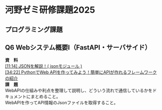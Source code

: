 # 河野ゼミ研修課題2025
## プログラミング課題
## Q6 Webシステム概要Ⅰ（FastAPI・サーバサイド）
**資　料**  
[[11:14] JSONを解説！( jsonモジュール ) ](https://youtu.be/WsenyJ18ykU?si=kA6C819avHc0G8Qi)  
[[34:22] PythonでWeb APIを作ってみよう！簡単にAPIが作れるフレームワークの紹介](https://youtu.be/kZHdC-_yPgI?si=7CvROZMTbEOPibiS)  
**課　題**   
WebAPIの仕組みや利点を整理して説明し、どういう流れで通信しているかをドキュメントにまとめること。  
WebAPIを作ってAPI情報のJsonファイルを取得すること。  
